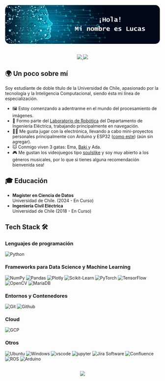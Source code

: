 <div align="center">
    <img src='banner.png' style="border-radius: 15px">
</div>
<br>

<p align="center">
    <a href="www.linkedin.com/in/lucas-orellana-jara">
        <img src="https://img.shields.io/badge/LinkedIn-0077B5?style=for-the-badge&logo=linkedin&logoColor=white"/>
    </a>
    <a href="mailto:lucas.orellana.j@ug.uchile.cl">
        <img src="https://img.shields.io/badge/Gmail-D14836?style=for-the-badge&logo=gmail&logoColor=white"/>
    </a>
</p>

## 🌍 Un poco sobre mí
Soy estudiante de doble título de la Universidad de Chile, apasionado por la tecnología y la Inteligencia Computacional, siendo ésta mi línea de especialización.

* 🖼️ Estoy comenzando a adentrarme en el mundo del procesamiento de imágenes.
* 🤖 Formo parte del <a href="https://uchile-robotics.github.io/index.html">Laboratorio de Robótica</a>  del Departamento de Ingeniería Eléctrica, trabajando principalmente en navegación.
* 👨‍💻 Me gusta jugar con la electrónica, llevando a cabo mini-proyectos personales principalmente con Arduino y ESP32 (<a href="">como este</a>) (aún sin agregar).
* 🐱 Conmigo viven 3 gatas: Ema, <a href = "https://www.youtube.com/watch?v=bMueD_ZKEoY"> Baki </a> y Ada.
* 🎮 Me gustan los videojuegos tipo <a href = "https://www.reddit.com/r/SorryLag/comments/swobtc/dark_souls_de_hidetaka_miyazaki_de_la_compa%C3%B1%C3%ADa/">soulslike</a> y soy muy abierto a los géneros musicales, por lo que si tienes alguna recomendación bienvenida sea!

## 🎓 Educación
- **Magíster en Ciencia de Datos**  
  Universidad de Chile. (2024 - En Curso)
- **Ingeniería Civil Eléctrica**  
  Universidad de Chile (2018 - En Curso)

## Tech Stack 🛠️

### Lenguajes de programación

![Python](https://img.shields.io/badge/Python-3776AB?style=flat-square&logo=python&logoColor=white)


### Frameworks para Data Science y Machine Learning

![NumPy](https://img.shields.io/badge/NumPy-777BB4?style=flat-square&logo=numpy&logoColor=white])
![Pandas](https://img.shields.io/badge/Pandas-2C2D72?style=flat-square&logo=pandas&logoColor=white])
![Plotly](https://img.shields.io/badge/Plotly-239120?style=flat-square&logo=plotly&logoColor=white])
![Scikit-Learn](https://img.shields.io/badge/Scikit_Learn-F7931E?style=flat-square&logo=Scikit%20Learn&logoColor=white)
![PyTorch](https://img.shields.io/badge/PyTorch-EE4C2C?style=flat-square&logo=PyTorch&logoColor=white)
![TensorFlow](https://img.shields.io/badge/TensorFlow-FF6F00?style=flat-square&logo=TensorFlow&logoColor=white)
![OpenCV](https://img.shields.io/badge/OpenCV-5C3EE8?style=flat-square&logo=opencv&logoColor=white)
![MariaDB](https://img.shields.io/badge/MariaDB-003545?style=flat-square&logo=mariadb&logoColor=white)


### Entornos y Contenedores

![Git](https://img.shields.io/badge/Git-F05032?style=flat-square&logo=Git&logoColor=white)
![Github](https://img.shields.io/badge/GitHub-100000?style=flat-square&logo=github&logoColor=white)

### Cloud

![GCP](https://img.shields.io/badge/Google_Cloud-4285F4?style=flat-square&logo=google-cloud&logoColor=white)

### Otros

![Ubuntu](https://img.shields.io/badge/Ubuntu-E95420?style=flat-square&logo=ubuntu&logoColor=white)
![Windows](https://img.shields.io/badge/Windows-0078D6?style=flat-square&logo=windows&logoColor=white)
![vscode](https://img.shields.io/badge/VSCode-0078D4?style=flat-square&logo=visual%20studio%20code&logoColor=white)
![jupyter](https://img.shields.io/badge/Jupyter-F37626.svg?&style=flat-square&logo=Jupyter&logoColor=white)
![Jira Software](https://img.shields.io/badge/Jira_Software-0052CC?style=flat-square&logo=Jira%20Software&logoColor=white)
![Confluence](https://img.shields.io/badge/Confluence-172B4D?style=flat-square&logo=Confluence&logoColor=white)
![ROS](https://img.shields.io/badge/ROS-22314E?style=flat-square&logo=ros&logoColor=white)
![Arduino](https://img.shields.io/badge/Arduino-00878F?style=flat-square&logo=arduino&logoColor=white)

<br>

<div align='center'>
<img src="https://github-readme-stats.vercel.app/api?username=ElLuquitas&count_private=true&show_icons=true&custom_title=Github&theme=chartreuse-dark&bg_color=0,000000,130F40&layout=compact&border_radius=8">
</div>